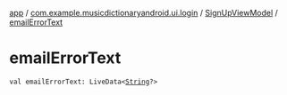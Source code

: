 [app](../../index.md) / [com.example.musicdictionaryandroid.ui.login](../index.md) / [SignUpViewModel](index.md) / [emailErrorText](./email-error-text.md)

# emailErrorText

`val emailErrorText: LiveData<`[`String`](https://kotlinlang.org/api/latest/jvm/stdlib/kotlin/-string/index.html)`?>`